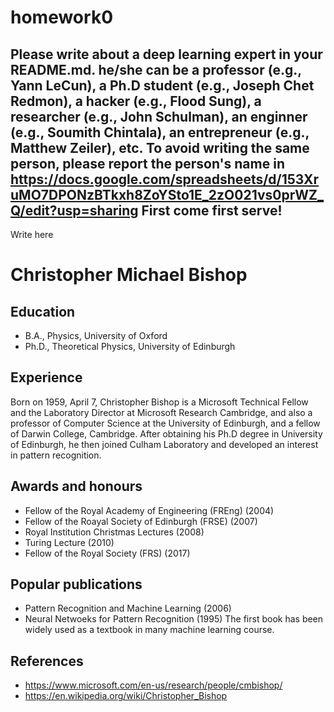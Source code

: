 # homework0
Please write about a deep learning expert in your README.md.
he/she can be a professor (e.g., Yann LeCun), a Ph.D student (e.g., Joseph Chet Redmon), a hacker (e.g., Flood Sung), a researcher (e.g., John Schulman), an enginner (e.g., Soumith Chintala), an entrepreneur (e.g., Matthew Zeiler), etc.
To avoid writing the same person, please report the person's name in  
https://docs.google.com/spreadsheets/d/153XruMO7DPONzBTkxh8ZoYSto1E_2zO021vs0prWZ_Q/edit?usp=sharing
First come first serve!
-------
Write here

# Christopher Michael Bishop

## Education
* B.A., Physics, University of Oxford
* Ph.D., Theoretical Physics, University of Edinburgh

## Experience
Born on 1959, April 7, Christopher Bishop is a Microsoft Technical Fellow and the Laboratory Director at Microsoft Research Cambridge, and also a professor of Computer Science at the University of Edinburgh, and a fellow of Darwin College, Cambridge. After obtaining his Ph.D degree in University of Edinburgh, he then joined Culham Laboratory and developed an interest in pattern recognition.

## Awards and honours
* Fellow of the Royal Academy of Engineering (FREng) (2004)
* Fellow of the Roayal Society of Edinburgh (FRSE) (2007)
* Royal Institution Christmas Lectures (2008)
* Turing Lecture (2010)
* Fellow of the Royal Society (FRS) (2017)

## Popular publications
* Pattern Recognition and Machine Learning (2006)
* Neural Netwoeks for Pattern Recognition (1995)
The first book has been widely used as a textbook in many machine learning course.

## References
* https://www.microsoft.com/en-us/research/people/cmbishop/
* https://en.wikipedia.org/wiki/Christopher_Bishop

